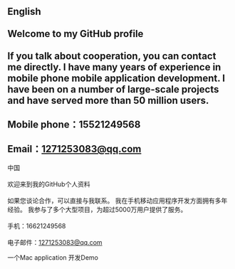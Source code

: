 English <br>                                                                                
Welcome to my GitHub profile <br>  
 If you talk about cooperation, you can contact me directly. I have many years of experience in mobile phone mobile application development. I have been on a number of large-scale projects and have served more than 50 million users. <br>  
Mobile phone：15521249568 <br>  
Email：1271253083@qq.com <br>  
------------------------------------------------------------------------------------------------------------------------------
中国 <br>  
欢迎来到我的GitHub个人资料 <br>  
如果您谈论合作，可以直接与我联系。 我在手机移动应用程序开发方面拥有多年经验。 我参与了多个大型项目，为超过5000万用户提供了服务。 <br>  
手机：16621249568 <br>  
电子邮件：1271253083@qq.com <br>  



一个Mac application 开发Demo
